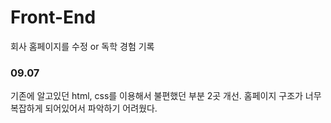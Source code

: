 # Front-End
회사 홈페이지를 수정 or 독학 경험 기록

### 09.07 
기존에 알고있던 html, css를 이용해서 불편했던 부분 2곳 개선. 홈페이지 구조가 너무 복잡하게 되어있어서 파악하기 어려웠다.
